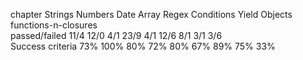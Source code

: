 chapter				Strings		Numbers		Date	Array	Regex	Conditions	Yield	Objects		functions-n-closures			
passed/failed		  11/4		  12/0		4/1	     23/9	 4/1	  12/6	     8/1	  3/1 	        3/6  	 
Success criteria	  73%		  100%	    80%      72%	 80%	   67%		 89%	  75%		    33%
